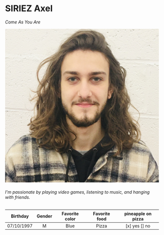 # SIRIEZ Axel

*Come As You Are*

![Just a picture of me :relaxed:](Axel.jpg "Axel")

###### I'm passionate by playing video games, listening to music, and hanging with friends.

| Birthday | Gender | Favorite color | Favorite food | pineapple on pizza |
|:--------:|:------:|:--------------:|:-------------:|:------------------:|
|07/10/1997|M       |Blue            |Pizza          |[x] yes [] no       |


